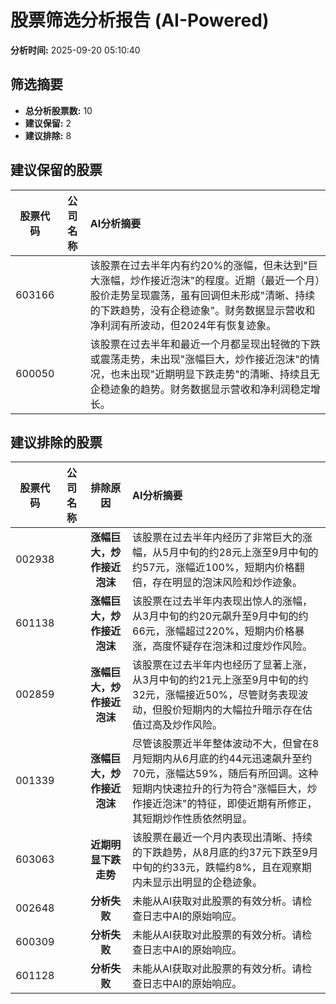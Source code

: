 # 股票筛选分析报告 (AI-Powered)

**分析时间:** 2025-09-20 05:10:40

## 筛选摘要

- **总分析股票数:** 10
- **建议保留:** 2
- **建议排除:** 8

## 建议保留的股票

| 股票代码 | 公司名称 | AI分析摘要 |
|:---:|:---:|:---|
| 603166 |  | 该股票在过去半年内有约20%的涨幅，但未达到"巨大涨幅，炒作接近泡沫"的程度。近期（最近一个月）股价走势呈现震荡，虽有回调但未形成"清晰、持续的下跌趋势，没有企稳迹象"。财务数据显示营收和净利润有所波动，但2024年有恢复迹象。 |
| 600050 |  | 该股票在过去半年和最近一个月都呈现出轻微的下跌或震荡走势，未出现"涨幅巨大，炒作接近泡沫"的情况，也未出现"近期明显下跌走势"的清晰、持续且无企稳迹象的趋势。财务数据显示营收和净利润稳定增长。 |

## 建议排除的股票

| 股票代码 | 公司名称 | 排除原因 | AI分析摘要 |
|:---:|:---:|:---:|:---|
| 002938 |  | **涨幅巨大，炒作接近泡沫** | 该股票在过去半年内经历了非常巨大的涨幅，从5月中旬的约28元上涨至9月中旬的约57元，涨幅近100%，短期内价格翻倍，存在明显的泡沫风险和炒作迹象。 |
| 601138 |  | **涨幅巨大，炒作接近泡沫** | 该股票在过去半年内表现出惊人的涨幅，从3月中旬的约20元飙升至9月中旬的约66元，涨幅超过220%，短期内价格暴涨，高度怀疑存在泡沫和过度炒作风险。 |
| 002859 |  | **涨幅巨大，炒作接近泡沫** | 该股票在过去半年内也经历了显著上涨，从3月中旬的约21元上涨至9月中旬的约32元，涨幅接近50%，尽管财务表现波动，但股价短期内的大幅拉升暗示存在估值过高及炒作风险。 |
| 001339 |  | **涨幅巨大，炒作接近泡沫** | 尽管该股票近半年整体波动不大，但曾在8月短期内从6月底的约44元迅速飙升至约70元，涨幅达59%，随后有所回调。这种短期内快速拉升的行为符合"涨幅巨大，炒作接近泡沫"的特征，即使近期有所修正，其短期炒作性质依然明显。 |
| 603063 |  | **近期明显下跌走势** | 该股票在最近一个月内表现出清晰、持续的下跌趋势，从8月底的约37元下跌至9月中旬的约33元，跌幅约8%，且在观察期内未显示出明显的企稳迹象。 |
| 002648 |  | **分析失败** | 未能从AI获取对此股票的有效分析。请检查日志中AI的原始响应。 |
| 600309 |  | **分析失败** | 未能从AI获取对此股票的有效分析。请检查日志中AI的原始响应。 |
| 601128 |  | **分析失败** | 未能从AI获取对此股票的有效分析。请检查日志中AI的原始响应。 |
